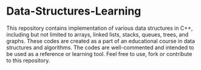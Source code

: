 # Data-Structures-Learning

This repository contains implementation of various data structures in C++, including but not limited to arrays, linked lists, stacks, queues, trees, and graphs. These codes are created as a part of an educational course in data structures and algorithms. The codes are well-commented and intended to be used as a reference or learning tool. Feel free to use, fork or contribute to this repository.

